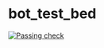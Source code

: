 # bot_test_bed

[![Passing check](https://github.com/rafapereirabr/bot_test_bed/actions/workflows/bot-schedule.yaml/badge.svg)](https://github.com/rafapereirabr/bot_test_bed/actions)
